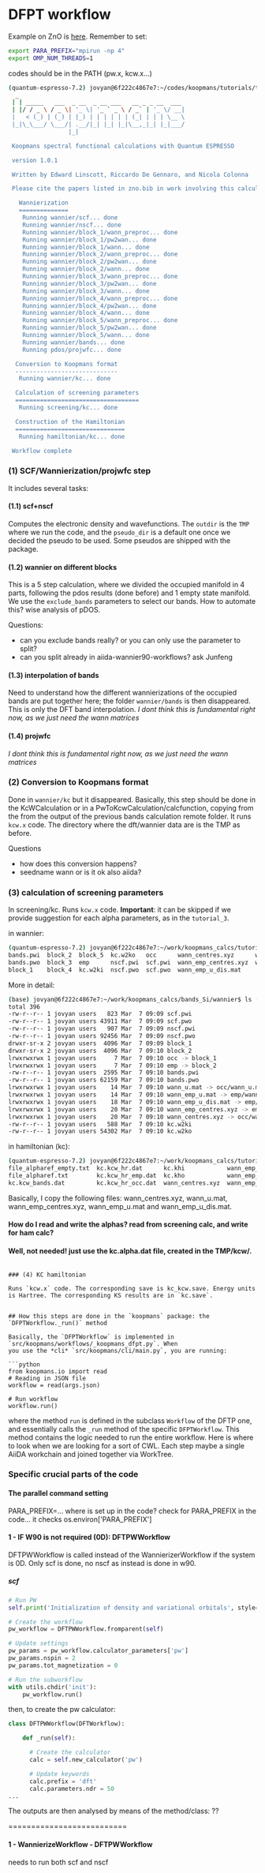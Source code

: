 # DFPT workflow

Example on ZnO is [here](https://koopmans-functionals.org/en/latest/tutorials/tutorial_3.html).
Remember to set:
```bash
export PARA_PREFIX="mpirun -np 4" 
export OMP_NUM_THREADS=1
```
 codes should be in the PATH (pw.x, kcw.x...)

```bash
(quantum-espresso-7.2) jovyan@6f222c4867e7:~/codes/koopmans/tutorials/tutorial_3$ koopmans zno.json 
  _
 | | _____   ___  _ __  _ __ ___   __ _ _ __  ___
 | |/ / _ \ / _ \| '_ \| '_ ` _ \ / _` | '_ \/ __|
 |   < (_) | (_) | |_) | | | | | | (_| | | | \__ \ 
 |_|\_\___/ \___/| .__/|_| |_| |_|\__,_|_| |_|___/
                 |_|

 Koopmans spectral functional calculations with Quantum ESPRESSO

 version 1.0.1

 Written by Edward Linscott, Riccardo De Gennaro, and Nicola Colonna

 Please cite the papers listed in zno.bib in work involving this calculation

   Wannierization
   ==============
    Running wannier/scf... done
    Running wannier/nscf... done
    Running wannier/block_1/wann_preproc... done
    Running wannier/block_1/pw2wan... done
    Running wannier/block_1/wann... done
    Running wannier/block_2/wann_preproc... done
    Running wannier/block_2/pw2wan... done
    Running wannier/block_2/wann... done
    Running wannier/block_3/wann_preproc... done
    Running wannier/block_3/pw2wan... done
    Running wannier/block_3/wann... done
    Running wannier/block_4/wann_preproc... done
    Running wannier/block_4/pw2wan... done
    Running wannier/block_4/wann... done
    Running wannier/block_5/wann_preproc... done
    Running wannier/block_5/pw2wan... done
    Running wannier/block_5/wann... done
    Running wannier/bands... done
    Running pdos/projwfc... done

  Conversion to Koopmans format
  -----------------------------
   Running wannier/kc... done

  Calculation of screening parameters
  ===================================
   Running screening/kc... done

  Construction of the Hamiltonian
  ===============================
   Running hamiltonian/kc... done

 Workflow complete
 ```


### (1) SCF/Wannierization/projwfc step

 It includes several tasks:
 

#### (1.1) scf+nscf

Computes the electronic density and wavefunctions. 
The `outdir` is the `TMP` where we run the code, and the `pseudo_dir` is a default one once we decided the pseudo to be used. 
Some pseudos are shipped with the package.


#### (1.2) wannier on different blocks

This is a 5 step calculation, where we divided the occupied manifold in 4 parts, following the pdos results (done before) and 1 empty state manifold.
We use the `exclude_bands` parameters to select our bands.
How to automate this? wise analysis of pDOS.

Questions:
- can you exclude bands really? or you can only use the parameter to split?
- can you split already in aiida-wannier90-workflows? ask Junfeng



#### (1.3) interpolation of bands

Need to understand how the different wannierizations of the occupied bands are put together here;
the folder `wannier/bands` is then disappeared.
This is only the DFT band interpolation.
*I dont think this is fundamental right now, as we just need the wann matrices*

#### (1.4) projwfc


*I dont think this is fundamental right now, as we just need the wann matrices*

### (2) Conversion to Koopmans format

Done in `wannier/kc` but it disappeared. Basically, this step should be done in the KcWCalculation or in a PwToKcwCalculation/calcfunction, 
copying from the from the output of the previous bands calculation remote folder. It runs `kcw.x` code. 
The directory where the dft/wannier data are is the TMP as before.

Questions
- how does this conversion happens? 
- seedname wann or is it ok also aiida?

### (3) calculation of screening parameters

In screening/kc. Runs `kcw.x` code. 
**Important**: it can be skipped if we provide suggestion for each alpha parameters, as in the `tutorial_3`.

in wannier:
```bash
(quantum-espresso-7.2) jovyan@6f222c4867e7:~/work/koopmans_calcs/tutorial_3/hamiltonian$ ls ../wannier/
bands.pwi  block_2  block_5  kc.w2ko   occ      wann_centres.xyz      wann_emp_u.mat
bands.pwo  block_3  emp      nscf.pwi  scf.pwi  wann_emp_centres.xyz  wann_u.mat
block_1    block_4  kc.w2ki  nscf.pwo  scf.pwo  wann_emp_u_dis.mat
```

More in detail:
```bash
(base) jovyan@6f222c4867e7:~/work/koopmans_calcs/bands_Si/wannier$ ls -ltr 
total 396
-rw-r--r-- 1 jovyan users   823 Mar  7 09:09 scf.pwi
-rw-r--r-- 1 jovyan users 43911 Mar  7 09:09 scf.pwo
-rw-r--r-- 1 jovyan users   907 Mar  7 09:09 nscf.pwi
-rw-r--r-- 1 jovyan users 92456 Mar  7 09:09 nscf.pwo
drwxr-sr-x 2 jovyan users  4096 Mar  7 09:09 block_1
drwxr-sr-x 2 jovyan users  4096 Mar  7 09:10 block_2
lrwxrwxrwx 1 jovyan users     7 Mar  7 09:10 occ -> block_1
lrwxrwxrwx 1 jovyan users     7 Mar  7 09:10 emp -> block_2
-rw-r--r-- 1 jovyan users  2595 Mar  7 09:10 bands.pwi
-rw-r--r-- 1 jovyan users 62159 Mar  7 09:10 bands.pwo
lrwxrwxrwx 1 jovyan users    14 Mar  7 09:10 wann_u.mat -> occ/wann_u.mat
lrwxrwxrwx 1 jovyan users    14 Mar  7 09:10 wann_emp_u.mat -> emp/wann_u.mat
lrwxrwxrwx 1 jovyan users    18 Mar  7 09:10 wann_emp_u_dis.mat -> emp/wann_u_dis.mat
lrwxrwxrwx 1 jovyan users    20 Mar  7 09:10 wann_emp_centres.xyz -> emp/wann_centres.xyz
lrwxrwxrwx 1 jovyan users    20 Mar  7 09:10 wann_centres.xyz -> occ/wann_centres.xyz
-rw-r--r-- 1 jovyan users   588 Mar  7 09:10 kc.w2ki
-rw-r--r-- 1 jovyan users 54302 Mar  7 09:10 kc.w2ko
```

in hamiltonian (kc):
```bash
(quantum-espresso-7.2) jovyan@6f222c4867e7:~/work/koopmans_calcs/tutorial_3/hamiltonian$ ls
file_alpharef_empty.txt  kc.kcw_hr.dat      kc.khi            wann_emp_centres.xyz  wann_u.mat
file_alpharef.txt        kc.kcw_hr_emp.dat  kc.kho            wann_emp_u_dis.mat
kc.kcw_bands.dat         kc.kcw_hr_occ.dat  wann_centres.xyz  wann_emp_u.mat
```

Basically, I copy the following files: wann_centres.xyz, wann_u.mat, wann_emp_centres.xyz,  wann_emp_u.mat and wann_emp_u_dis.mat.

####  How do I read and write the alphas? read from screening calc, and write for ham calc?
####  Well, not needed! just use the kc.alpha.dat file, created in the TMP/kcw/.
```

### (4) KC hamiltonian

Runs `kcw.x` code. The corresponding save is kc_kcw.save. Energy units is Hartree. The corresponding KS results are in `kc.save`.


## How this steps are done in the `koopmans` package: the `DFPTWorkflow._run()` method

Basically, the `DFPTWorkflow` is implemented in `src/koopmans/workflows/_koopmans_dfpt.py`. When
you use the *cli* `src/koopmans/cli/main.py`, you are running:

```python
from koopmans.io import read
# Reading in JSON file
workflow = read(args.json)

# Run workflow
workflow.run()
```

where the method `run` is defined in the subclass `Workflow` of the DFTP one, and essentially calls the `_run` method of the specific `DFPTWorkflow`.
This method contains the logic needed to run the entire workflow. Here is where to look when we are looking for a sort of CWL. Each step maybe a single AiiDA workchain and joined together via WorkTree. 


### Specific crucial parts of the code

#### The parallel command setting

PARA_PREFIX=... where is set up in the code? check for PARA_PREFIX in the code... it checks os.environ['PARA_PREFIX']

#### 1 - IF W90 is not required (0D): DFTPWWorkflow

DFTPWWorkflow is called instead of the WannierizerWorkflow if the system is 0D. 
Only scf is done, no nscf as instead is done in w90.

##### scf

```python
# Run PW
self.print('Initialization of density and variational orbitals', style='heading')

# Create the workflow
pw_workflow = DFTPWWorkflow.fromparent(self)

# Update settings
pw_params = pw_workflow.calculator_parameters['pw']
pw_params.nspin = 2
pw_params.tot_magnetization = 0

# Run the subworkflow
with utils.chdir('init'):
    pw_workflow.run()
```

then, to create the pw calculator: 

```python
class DFTPWWorkflow(DFTWorkflow):

    def _run(self):

      # Create the calculator
      calc = self.new_calculator('pw')

      # Update keywords
      calc.prefix = 'dft'
      calc.parameters.ndr = 50
...
```

The outputs are then analysed by means of the method/class: ??


==========================
#### 1 - WannierizeWorkflow - DFTPWWorkflow

needs to run both scf and nscf



